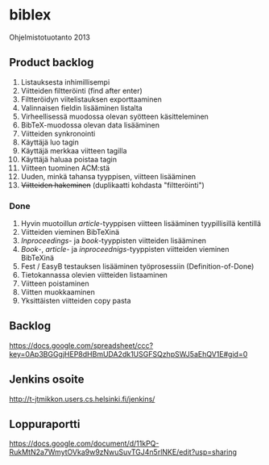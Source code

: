 ﻿# biblex

Ohjelmistotuotanto 2013

## Product backlog

1. Listauksesta inhimillisempi
1. Viitteiden filtteröinti (find after enter)
1. Filtteröidyn viitelistauksen exporttaaminen
1. Valinnaisen fieldin lisääminen listalta
1. Virheellisessä muodossa olevan syötteen käsitteleminen
1. BibTeX-muodossa olevan data lisääminen
1. Viitteiden synkronointi
1. Käyttäjä luo tagin
1. Käyttäjä merkkaa viitteen tagilla
1. Käyttäjä haluaa poistaa tagin
1. Viitteen tuominen ACM:stä
1. Uuden, minkä tahansa tyyppisen, viitteen lisääminen
1. ~~Viitteiden hakeminen~~ (duplikaatti kohdasta "filtteröinti") 

### Done

1. Hyvin muotoillun *article*-tyyppisen viitteen lisääminen tyypillisillä kentillä
1. Viitteiden vieminen BibTeXinä
1. *Inproceedings*- ja *book*-tyyppisten viitteiden lisääminen
1. *Book*-, *article*- ja *inproceednigs*-tyyppisten viitteiden vieminen BibTeXinä
1. Fest / EasyB testauksen lisääminen työprosessiin (Definition-of-Done)
1. Tietokannassa olevien viitteiden listaaminen
1. Viitteen poistaminen
1. Viitten muokkaaminen
1. Yksittäisten viitteiden copy pasta


## Backlog

https://docs.google.com/spreadsheet/ccc?key=0Ap3BGGgjHEP8dHBmUDA2dk1USGFSQzhpSWJ5aEhQV1E#gid=0


## Jenkins osoite

http://t-jtmikkon.users.cs.helsinki.fi/jenkins/


## Loppuraportti
https://docs.google.com/document/d/11kPQ-RukMtN2a7WmytOVka9w9zNwuSuvTGJ4n5rlNKE/edit?usp=sharing